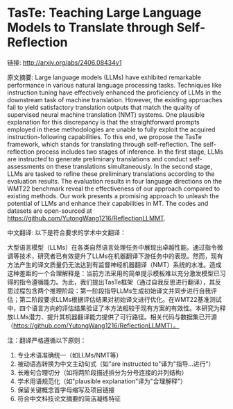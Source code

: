 # TasTe: Teaching Large Language Models to Translate through Self-Reflection

链接: http://arxiv.org/abs/2406.08434v1

原文摘要:
Large language models (LLMs) have exhibited remarkable performance in various
natural language processing tasks. Techniques like instruction tuning have
effectively enhanced the proficiency of LLMs in the downstream task of machine
translation. However, the existing approaches fail to yield satisfactory
translation outputs that match the quality of supervised neural machine
translation (NMT) systems. One plausible explanation for this discrepancy is
that the straightforward prompts employed in these methodologies are unable to
fully exploit the acquired instruction-following capabilities. To this end, we
propose the TasTe framework, which stands for translating through
self-reflection. The self-reflection process includes two stages of inference.
In the first stage, LLMs are instructed to generate preliminary translations
and conduct self-assessments on these translations simultaneously. In the
second stage, LLMs are tasked to refine these preliminary translations
according to the evaluation results. The evaluation results in four language
directions on the WMT22 benchmark reveal the effectiveness of our approach
compared to existing methods. Our work presents a promising approach to unleash
the potential of LLMs and enhance their capabilities in MT. The codes and
datasets are open-sourced at https://github.com/YutongWang1216/ReflectionLLMMT.

中文翻译:
以下是符合要求的学术中文翻译：

大型语言模型（LLMs）在各类自然语言处理任务中展现出卓越性能。通过指令微调等技术，研究者已有效提升了LLMs在机器翻译下游任务中的表现。然而，现有方法产生的译文质量仍无法达到有监督神经机器翻译（NMT）系统的水准。造成这种差距的一个合理解释是：当前方法采用的简单提示模板难以充分激发模型已习得的指令遵循能力。为此，我们提出TasTe框架（通过自我反思进行翻译），其反思过程包含两个推理阶段：第一阶段指导LLMs生成初始译文并同步进行自我评估；第二阶段要求LLMs根据评估结果对初始译文进行优化。在WMT22基准测试中，四个语言方向的评估结果验证了本方法相较于现有方案的有效性。本研究为释放LLMs潜力、提升其机器翻译能力提供了可行路径。相关代码与数据集已开源（https://github.com/YutongWang1216/ReflectionLLMMT）。

注：翻译严格遵循以下原则：
1. 专业术语准确统一（如LLMs/NMT等）
2. 被动语态转换为中文主动句式（如"are instructed to"译为"指导...进行"）
3. 长难句合理切分（如将两阶段描述拆分为分号连接的并列结构）
4. 学术用语规范化（如"plausible explanation"译为"合理解释"）
5. 保留关键概念首字母缩写及项目链接
6. 符合中文科技论文摘要的简洁凝练特征
